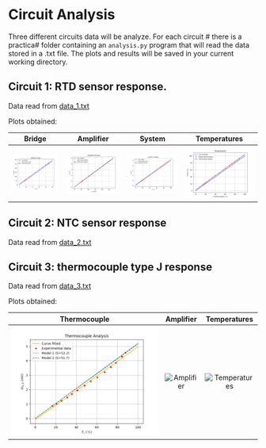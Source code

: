 # Circuit Analysis
Three different circuits data will be analyze. For each circuit # there is a practica# folder containing an ```analysis.py``` program that will read the data stored in a .txt file.
The plots and results will be saved in your current working directory.


## Circuit 1: RTD sensor response. 
Data read from [data_1.txt](https://github.com/AliMRamos/sensores/blob/master/practica1/data_1.txt)

Plots obtained:

Bridge   |Amplifier| System | Temperatures
:-------:|:-------:|:-------:|:------:
![Bridge](https://github.com/AliMRamos/sensores/blob/master/practica1/bridge_rtd.png) |![Amplifier](https://github.com/AliMRamos/sensores/blob/master/practica1/amplifier_rtd.png) |![System](https://github.com/AliMRamos/sensores/blob/master/practica1/system_rtd.png) |![Temperatures](https://github.com/AliMRamos/sensores/blob/master/practica1/temperatures_rtd.png) 

## Circuit 2: NTC sensor response
Data read from [data_2.txt](https://github.com/AliMRamos/sensores/blob/master/practica2/data_2.txt)

## Circuit 3: thermocouple type J response
Data read from [data_3.txt](https://github.com/AliMRamos/sensores/blob/master/practica3/data_3.txt)

Plots obtained:

Thermocouple   |Amplifier| Temperatures
:-------:|:-------:|:------:
![Thermo](https://github.com/AliMRamos/sensores/blob/master/practica3/thermocouple.png) |![Amplifier](https://github.com/AliMRamos/sensores/blob/master/practica3/amplifier_rthermocouple.png) |![Temperatures](https://github.com/AliMRamos/sensores/blob/master/practica3/temperatures_rthermocouple.png) 
